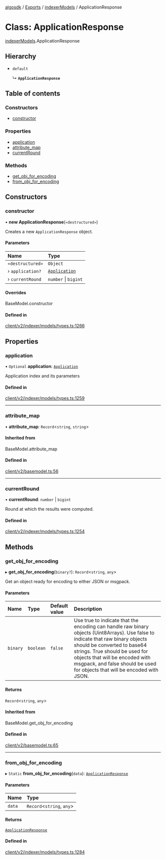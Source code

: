 [algosdk](../README.md) / [Exports](../modules.md) / [indexerModels](../modules/indexerModels.md) / ApplicationResponse

# Class: ApplicationResponse

[indexerModels](../modules/indexerModels.md).ApplicationResponse

## Hierarchy

- `default`

  ↳ **`ApplicationResponse`**

## Table of contents

### Constructors

- [constructor](indexerModels.ApplicationResponse.md#constructor)

### Properties

- [application](indexerModels.ApplicationResponse.md#application)
- [attribute\_map](indexerModels.ApplicationResponse.md#attribute_map)
- [currentRound](indexerModels.ApplicationResponse.md#currentround)

### Methods

- [get\_obj\_for\_encoding](indexerModels.ApplicationResponse.md#get_obj_for_encoding)
- [from\_obj\_for\_encoding](indexerModels.ApplicationResponse.md#from_obj_for_encoding)

## Constructors

### constructor

• **new ApplicationResponse**(`«destructured»`)

Creates a new `ApplicationResponse` object.

#### Parameters

| Name | Type |
| :------ | :------ |
| `«destructured»` | `Object` |
| › `application?` | [`Application`](indexerModels.Application.md) |
| › `currentRound` | `number` \| `bigint` |

#### Overrides

BaseModel.constructor

#### Defined in

[client/v2/indexer/models/types.ts:1266](https://github.com/algorand/js-algorand-sdk/blob/13a5d73/src/client/v2/indexer/models/types.ts#L1266)

## Properties

### application

• `Optional` **application**: [`Application`](indexerModels.Application.md)

Application index and its parameters

#### Defined in

[client/v2/indexer/models/types.ts:1259](https://github.com/algorand/js-algorand-sdk/blob/13a5d73/src/client/v2/indexer/models/types.ts#L1259)

___

### attribute\_map

• **attribute\_map**: `Record`<`string`, `string`\>

#### Inherited from

BaseModel.attribute\_map

#### Defined in

[client/v2/basemodel.ts:56](https://github.com/algorand/js-algorand-sdk/blob/13a5d73/src/client/v2/basemodel.ts#L56)

___

### currentRound

• **currentRound**: `number` \| `bigint`

Round at which the results were computed.

#### Defined in

[client/v2/indexer/models/types.ts:1254](https://github.com/algorand/js-algorand-sdk/blob/13a5d73/src/client/v2/indexer/models/types.ts#L1254)

## Methods

### get\_obj\_for\_encoding

▸ **get_obj_for_encoding**(`binary?`): `Record`<`string`, `any`\>

Get an object ready for encoding to either JSON or msgpack.

#### Parameters

| Name | Type | Default value | Description |
| :------ | :------ | :------ | :------ |
| `binary` | `boolean` | `false` | Use true to indicate that the encoding can handle raw binary objects (Uint8Arrays). Use false to indicate that raw binary objects should be converted to base64 strings. True should be used for objects that will be encoded with msgpack, and false should be used for objects that will be encoded with JSON. |

#### Returns

`Record`<`string`, `any`\>

#### Inherited from

BaseModel.get\_obj\_for\_encoding

#### Defined in

[client/v2/basemodel.ts:65](https://github.com/algorand/js-algorand-sdk/blob/13a5d73/src/client/v2/basemodel.ts#L65)

___

### from\_obj\_for\_encoding

▸ `Static` **from_obj_for_encoding**(`data`): [`ApplicationResponse`](indexerModels.ApplicationResponse.md)

#### Parameters

| Name | Type |
| :------ | :------ |
| `data` | `Record`<`string`, `any`\> |

#### Returns

[`ApplicationResponse`](indexerModels.ApplicationResponse.md)

#### Defined in

[client/v2/indexer/models/types.ts:1284](https://github.com/algorand/js-algorand-sdk/blob/13a5d73/src/client/v2/indexer/models/types.ts#L1284)
